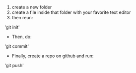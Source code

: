 1. create a new folder
2. create a file inside that folder with your favorite text editor
3. then reun:

'git init'

* Then, do:

'git commit'

* Finally, create a repo on github and run:

'git push'